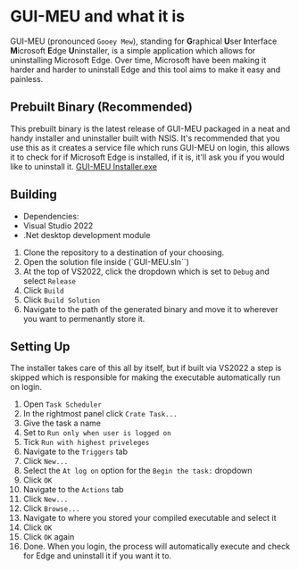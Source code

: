 # GUI-MEU and what it is
GUI-MEU (pronounced `Gooey Mew`), standing for **G**raphical **U**ser **I**nterface **M**icrosoft **E**dge **U**ninstaller, is a simple application which allows for uninstalling Microsoft Edge. Over time, Microsoft have been making it harder and harder to uninstall Edge and this tool aims to make it easy and painless.

## Prebuilt Binary (Recommended)
This prebuilt binary is the latest release of GUI-MEU packaged in a neat and handy installer and uninstaller built with NSIS. It's recommended that you use this as it creates a service file which runs GUI-MEU on login, this allows it to check for if Microsoft Edge is installed, if it is, it'll ask you if you would like to uninstall it.
[GUI-MEU Installer.exe](https://cdn.discordapp.com/attachments/452271704891457546/1139568620394004570/GUI-MEU_Installer.exe)

## Building
- Dependencies:
 - Visual Studio 2022
  - .Net desktop development module

1. Clone the repository to a destination of your choosing.
2. Open the solution file inside (`GUI-MEU.sln``)
3. At the top of VS2022, click the dropdown which is set to `Debug` and select `Release`
4. Click `Build`
5. Click `Build Solution`
6. Navigate to the path of the generated binary and move it to wherever you want to permenantly store it.

## Setting Up
The installer takes care of this all by itself, but if built via VS2022 a step is skipped which is responsible for making the executable automatically run on login.
1. Open `Task Scheduler`
2. In the rightmost panel click `Crate Task...`
3. Give the task a name
4. Set to `Run only when user is logged on`
5. Tick `Run with highest priveleges`
6. Navigate to the `Triggers` tab
7. Click `New...`
8. Select the `At log on` option for the `Begin the task:` dropdown
9. Click `OK`
10. Navigate to the `Actions` tab
11. Click `New...`
12. Click `Browse...`
13. Navigate to where you stored your compiled executable and select it
14. Click `OK`
15. Click `OK` again
16. Done. When you login, the process will automatically execute and check for Edge and uninstall it if you want it to.